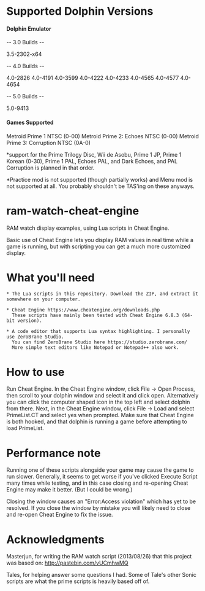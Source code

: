 # Supported Dolphin Versions

#### Dolphin Emulator 

-- 3.0 Builds -- 

3.5-2302-x64

-- 4.0 Builds --

4.0-2826
4.0-4191
4.0-3599
4.0-4222
4.0-4233
4.0-4565
4.0-4577
4.0-4654

-- 5.0 Builds --

5.0-9413


#### Games Supported 

Metroid Prime 1 		NTSC (0-00)
Metroid Prime 2: Echoes 	NTSC (0-00)
Metroid Prime 3: Corruption 	NTSC (0A-0)

*support for the Prime Trilogy Disc, Wii de Asobu, Prime 1 JP, Prime 1 Korean (0-30),
Prime 1 PAL, Echoes PAL, and Dark Echoes, and PAL Corruption is planned in that order.

*Practice mod is not supported (though partially works) and Menu mod is not supported at all. 
You probably shouldn't be TAS'ing on these anyways. 

# ram-watch-cheat-engine

RAM watch display examples, using Lua scripts in Cheat Engine.

Basic use of Cheat Engine lets you display RAM values in real time while a game is running,
but with scripting you can get a much more customized display.


# What you'll need

	* The Lua scripts in this repository. Download the ZIP, and extract it somewhere on your computer.

	* Cheat Engine https://www.cheatengine.org/downloads.php
	  These scripts have mainly been tested with Cheat Engine 6.8.3 (64-bit version). 

	* A code editor that supports Lua syntax highlighting. I personally use ZeroBrane Studio.
	  You can find ZeroBrane Studio here https://studio.zerobrane.com/
	  More simple text editors like Notepad or Notepad++ also work.


# How to use

Run Cheat Engine. In the Cheat Engine window, click File -> Open Process, then scroll to your dolphin window and select it and click open. 
Alternatively you can click the computer shaped icon in the top left and select dolphin from there. Next, in the Cheat Engine window, 
click File ->  Load and select PrimeList.CT and select yes when prompted. Make sure that Cheat Engine is both hooked, and that dolphin is 
running a game before attempting to load PrimeList. 

# Performance note

Running one of these scripts alongside your game may cause the game to run slower. Generally, it seems to get worse if you've clicked
Execute Script many times while testing, and in this case closing and re-opening Cheat Engine may make it better. (But I could be wrong.)

Closing the window causes an "Error:Access violation" which has yet to be resolved. If you close the window by mistake you will likely
need to close and re-open Cheat Engine to fix the issue. 


# Acknowledgments

Masterjun, for writing the RAM watch script (2013/08/26) that this project was based on: http://pastebin.com/vUCmhwMQ

Tales, for helping answer some questions I had. Some of Tale's other Sonic scripts are what the prime scripts is heavily based off of.
